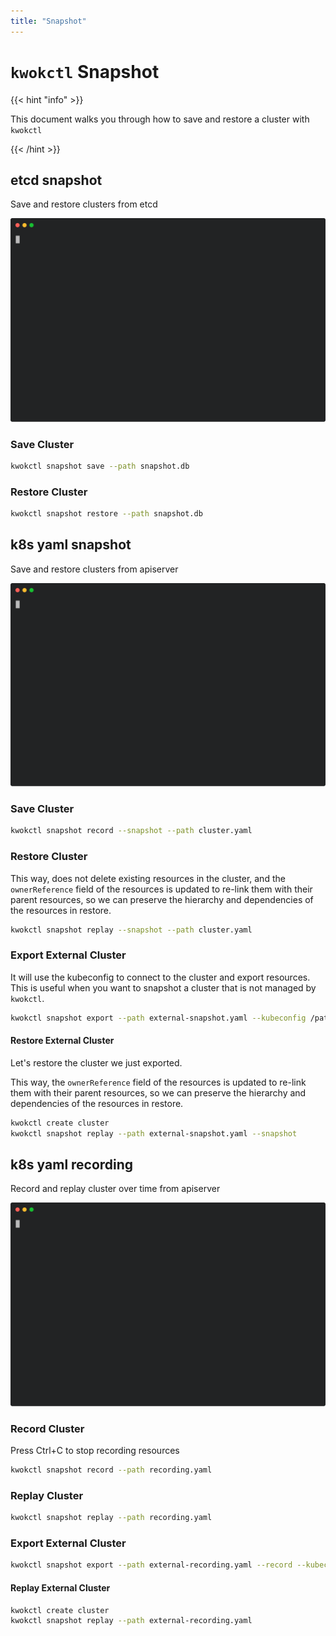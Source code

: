 ```yaml
---
title: "Snapshot"
---
```


# `kwokctl` Snapshot

{{< hint "info" >}}

This document walks you through how to save and restore a cluster with `kwokctl`

{{< /hint >}}

## etcd snapshot

Save and restore clusters from etcd

<img width="700px" src="./etcd-snapshot.svg">

### Save Cluster

``` bash
kwokctl snapshot save --path snapshot.db
```

### Restore Cluster

``` bash
kwokctl snapshot restore --path snapshot.db
```

## k8s yaml snapshot

Save and restore clusters from apiserver

<img width="700px" src="./yaml-snapshot.svg">

### Save Cluster

``` bash
kwokctl snapshot record --snapshot --path cluster.yaml
```

### Restore Cluster

This way, does not delete existing resources in the cluster,
and the `ownerReference` field of the resources is updated to re-link them with their parent resources,
so we can preserve the hierarchy and dependencies of the resources in restore.

``` bash
kwokctl snapshot replay --snapshot --path cluster.yaml
```

### Export External Cluster

It will use the kubeconfig to connect to the cluster and export resources.
This is useful when you want to snapshot a cluster that is not managed by `kwokctl`.

``` bash
kwokctl snapshot export --path external-snapshot.yaml --kubeconfig /path/to/kubeconfig
```

#### Restore External Cluster

Let's restore the cluster we just exported.

This way, the `ownerReference` field of the resources is updated to re-link them with their parent resources,
so we can preserve the hierarchy and dependencies of the resources in restore.

``` bash
kwokctl create cluster
kwokctl snapshot replay --path external-snapshot.yaml --snapshot
```

## k8s yaml recording

Record and replay cluster over time from apiserver

<img width="700px" src="./yaml-recording.svg">

### Record Cluster

Press Ctrl+C to stop recording resources

``` bash
kwokctl snapshot record --path recording.yaml
```

### Replay Cluster

``` bash
kwokctl snapshot replay --path recording.yaml
```

### Export External Cluster

``` bash
kwokctl snapshot export --path external-recording.yaml --record --kubeconfig /path/to/kubeconfig
```

#### Replay External Cluster

``` bash
kwokctl create cluster
kwokctl snapshot replay --path external-recording.yaml
```
